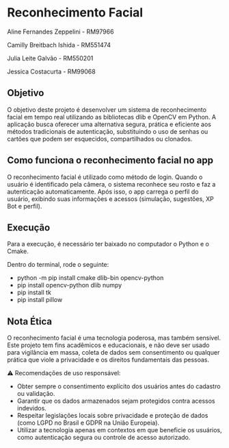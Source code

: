 # Reconhecimento Facial

Aline Fernandes Zeppelini - RM97966

Camilly Breitbach Ishida - RM551474

Julia Leite Galvão - RM550201

Jessica Costacurta - RM99068

## Objetivo 

O objetivo deste projeto é desenvolver um sistema de reconhecimento facial em tempo real utilizando as bibliotecas dlib e OpenCV em Python.
A aplicação busca oferecer uma alternativa segura, prática e eficiente aos métodos tradicionais de autenticação, substituindo o uso de senhas ou cartões que podem ser esquecidos, compartilhados ou clonados.

## Como funciona o reconhecimento facial no app

O reconhecimento facial é utilizado como método de login.
Quando o usuário é identificado pela câmera, o sistema reconhece seu rosto e faz a autenticação automaticamente.
Após isso, o app carrega o perfil do usuário, exibindo suas informações e acessos (simulação, sugestões, XP Bot e perfil).

## Execução

Para a execução, é necessário ter baixado no computador o Python e o Cmake. 

Dentro do terminal, rode o seguinte:

* python -m pip install cmake dlib-bin opencv-python
* pip install opencv-python dlib numpy 
* pip install tk
* pip install pillow

## Nota Ética

O reconhecimento facial é uma tecnologia poderosa, mas também sensível.
Este projeto tem fins acadêmicos e educacionais, e não deve ser usado para vigilância em massa, coleta de dados sem consentimento ou qualquer prática que viole a privacidade e os direitos fundamentais das pessoas.

⚠️ Recomendações de uso responsável:

* Obter sempre o consentimento explícito dos usuários antes do cadastro ou validação.
* Garantir que os dados armazenados sejam protegidos contra acessos indevidos.
* Respeitar legislações locais sobre privacidade e proteção de dados (como LGPD no Brasil e GDPR na União Europeia).
* Utilizar a tecnologia apenas em contextos em que beneficie os usuários, como autenticação segura ou controle de acesso autorizado.
